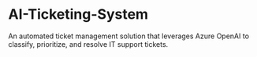 # AI-Ticketing-System
An automated ticket management solution that leverages Azure OpenAI to classify, prioritize, and resolve IT support tickets.
